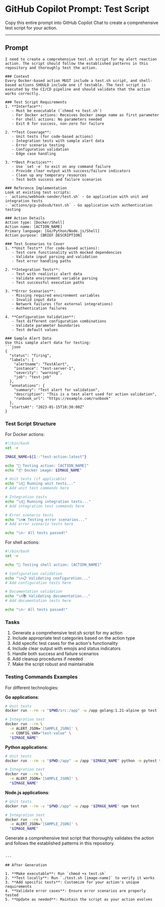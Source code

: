 # GitHub Copilot Prompt: Test Script

Copy this entire prompt into GitHub Copilot Chat to create a comprehensive test script for your action.

---

## Prompt

```
I need to create a comprehensive test.sh script for my alert reaction action. The script should follow the established patterns in this repository and thoroughly test the action.

### Context
Every Docker-based action MUST include a test.sh script, and shell-based actions SHOULD include one if testable. The test script is executed by the CI/CD pipeline and should validate that the action works correctly.

### Test Script Requirements
1. **Interface**:
   - Must be executable (`chmod +x test.sh`)
   - For Docker actions: Receives Docker image name as first parameter
   - For shell actions: No parameters needed
   - Exit 0 for success, non-zero for failure

2. **Test Coverage**:
   - Unit tests (for code-based actions)
   - Integration tests with sample alert data
   - Error scenario testing
   - Configuration validation
   - Edge case handling

3. **Best Practices**:
   - Use `set -e` to exit on any command failure
   - Provide clear output with success/failure indicators
   - Clean up any temporary resources
   - Test both success and failure scenarios

### Reference Implementation
Look at existing test scripts:
- `actions/webhook-sender/test.sh` - Go application with unit and integration tests
- `actions/gcp-pubsub/test.sh` - Go application with authentication testing

### Action Details
Action type: [Docker/Shell]
Action name: [ACTION_NAME]
Primary language: [Go/Python/Node.js/Shell]
Action purpose: [BRIEF DESCRIPTION]

### Test Scenarios to Cover
1. **Unit Tests** (for code-based actions):
   - Test core functionality with mocked dependencies
   - Validate input parsing and validation
   - Test error handling paths

2. **Integration Tests**:
   - Test with realistic alert data
   - Validate environment variable parsing
   - Test successful execution paths

3. **Error Scenarios**:
   - Missing required environment variables
   - Invalid input data
   - Network failures (for external integrations)
   - Authentication failures

4. **Configuration Validation**:
   - Test different configuration combinations
   - Validate parameter boundaries
   - Test default values

### Sample Alert Data
Use this sample alert data for testing:
```json
{
  "status": "firing",
  "labels": {
    "alertname": "TestAlert",
    "instance": "test-server-1",
    "severity": "warning",
    "job": "test-job"
  },
  "annotations": {
    "summary": "Test alert for validation",
    "description": "This is a test alert used for action validation",
    "runbook_url": "https://example.com/runbook"
  },
  "startsAt": "2023-01-15T10:30:00Z"
}
```

### Test Script Structure
For Docker actions:
```bash
#!/bin/bash
set -e

IMAGE_NAME=${1:-"test-action:latest"}

echo "🧪 Testing action: [ACTION_NAME]"
echo "📦 Docker image: $IMAGE_NAME"

# Unit tests (if applicable)
echo "\n🔬 Running unit tests..."
# Add unit test commands here

# Integration tests
echo "\n🔗 Running integration tests..."
# Add integration test commands here

# Error scenario tests
echo "\n❌ Testing error scenarios..."
# Add error scenario tests here

echo "\n✅ All tests passed!"
```

For shell actions:
```bash
#!/bin/bash
set -e

echo "🧪 Testing shell action: [ACTION_NAME]"

# Configuration validation
echo "\n📋 Validating configuration..."
# Add configuration tests here

# Documentation validation
echo "\n📚 Validating documentation..."
# Add documentation tests here

echo "\n✅ All tests passed!"
```

### Tasks
1. Generate a comprehensive test.sh script for my action
2. Include appropriate test categories based on the action type
3. Add specific test cases for the action's functionality
4. Include clear output with emojis and status indicators
5. Handle both success and failure scenarios
6. Add cleanup procedures if needed
7. Make the script robust and maintainable

### Testing Commands Examples
For different technologies:

**Go applications**:
```bash
# Unit tests
docker run --rm -v "$PWD/src:/app" -w /app golang:1.21-alpine go test ./...

# Integration test
docker run --rm \
  -e ALERT_JSON='[SAMPLE_JSON]' \
  -e CONFIG_VAR="test-value" \
  "$IMAGE_NAME"
```

**Python applications**:
```bash
# Unit tests
docker run --rm -v "$PWD:/app" -w /app "$IMAGE_NAME" python -m pytest tests/

# Integration test
docker run --rm \
  -e ALERT_JSON='[SAMPLE_JSON]' \
  "$IMAGE_NAME"
```

**Node.js applications**:
```bash
# Unit tests
docker run --rm -v "$PWD:/app" -w /app "$IMAGE_NAME" npm test

# Integration test
docker run --rm \
  -e ALERT_JSON='[SAMPLE_JSON]' \
  "$IMAGE_NAME"
```

Generate a comprehensive test script that thoroughly validates the action and follows the established patterns in this repository.
```

---

## After Generation

1. **Make executable**: Run `chmod +x test.sh`
2. **Test locally**: Run `./test.sh [image-name]` to verify it works
3. **Add specific tests**: Customize for your action's unique requirements
4. **Validate error cases**: Ensure error scenarios are properly tested
5. **Update as needed**: Maintain the script as your action evolves